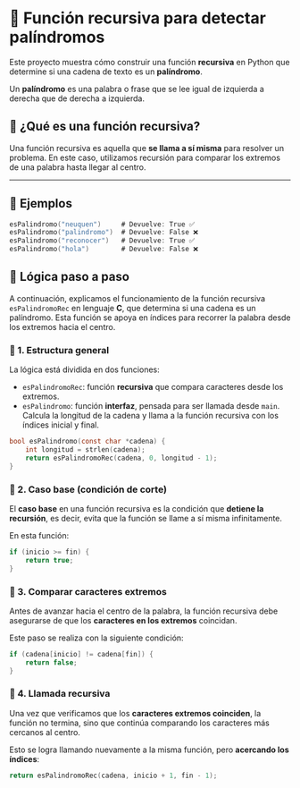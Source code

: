 # 📘 Función recursiva para detectar palíndromos

Este proyecto muestra cómo construir una función **recursiva** en Python que determine si una cadena de texto es un **palíndromo**.

Un **palíndromo** es una palabra o frase que se lee igual de izquierda a derecha que de derecha a izquierda.

## 🧠 ¿Qué es una función recursiva?

Una función recursiva es aquella que **se llama a sí misma** para resolver un problema. En este caso, utilizamos recursión para comparar los extremos de una palabra hasta llegar al centro.

---

## 🧪 Ejemplos

```c
esPalindromo("neuquen")     # Devuelve: True ✅
esPalindromo("palindromo")  # Devuelve: False ❌
esPalindromo("reconocer")   # Devuelve: True ✅
esPalindromo("hola")        # Devuelve: False ❌
```

## 🔧 Lógica paso a paso

A continuación, explicamos el funcionamiento de la función recursiva `esPalindromoRec` en lenguaje **C**, que determina si una cadena es un palíndromo. Esta función se apoya en índices para recorrer la palabra desde los extremos hacia el centro.

### 🔹 1. Estructura general

La lógica está dividida en dos funciones:

- `esPalindromoRec`: función **recursiva** que compara caracteres desde los extremos.
- `esPalindromo`: función **interfaz**, pensada para ser llamada desde `main`. Calcula la longitud de la cadena y llama a la función recursiva con los índices inicial y final.

```c
bool esPalindromo(const char *cadena) {
    int longitud = strlen(cadena);
    return esPalindromoRec(cadena, 0, longitud - 1);
}
```


### 🔹 2. Caso base (condición de corte)

El **caso base** en una función recursiva es la condición que **detiene la recursión**, es decir, evita que la función se llame a sí misma infinitamente.

En esta función:

```c
if (inicio >= fin) {
    return true;
}
```

### 🔹 3. Comparar caracteres extremos

Antes de avanzar hacia el centro de la palabra, la función recursiva debe asegurarse de que los **caracteres en los extremos** coincidan.

Este paso se realiza con la siguiente condición:

```c
if (cadena[inicio] != cadena[fin]) {
    return false;
}
```

### 🔹 4. Llamada recursiva

Una vez que verificamos que los **caracteres extremos coinciden**, la función no termina, sino que continúa comparando los caracteres más cercanos al centro.

Esto se logra llamando nuevamente a la misma función, pero **acercando los índices**:

```c
return esPalindromoRec(cadena, inicio + 1, fin - 1);
```
